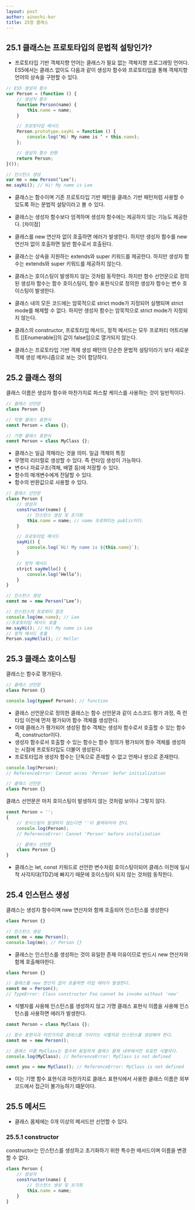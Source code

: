 ```yaml
---
layout: post
author: ainochi-kor
title: 25장 클래스
---
```




## 25.1 클래스는 프로토타입의 문법적 설탕인가?
- 프로토타입 기반 객체지향 언어는 클래스가 필요 없는 객체지향 프로그래밍 언어다. ES5에서는 클래스 없이도 다음과 같이 생성자 함수와 프로토타입을 통해 객체지향 언어의 상속을 구현할 수 있다.

``` js
// ES5 생성자 함수
var Person = (function () {
	// 생성자 함수
	function Person(name) {
		this.name = name;
	}

	// 프로토타입 메서드
	Person.prototype.sayHi = function () {
		console.log(‘Hi! My name is ‘ + this.name);
	};

	// 생성자 함수 반환
	return Person;
}());

// 인스턴스 생성
var me = new Person(‘Lee’);
me.sayHi(); // Hi! My name is Lee
```

- 클래스는 함수이며 기존 프로토타입 기반 패턴을 클래스 기반 패턴처럼 사용할 수 있도록 하는 문법적 설탕이라고 볼 수 있다.
- 클래스는 생성자 함수보다 엄격하며 생성자 함수에는 제공하지 않는 기능도 제공한다.
[차이점]
- 클래스를 new 연산자 없이 호출하면 에러가 발생한다. 하지만 생성자 함수를 new 연산자 없이 호출하면 일반 함수로서 호출된다.
- 클래스는 상속을 지원하는 extends와 super 키워드를 제공한다. 하지만 생성자 함수는 extends와 super 키워드를 제공하지 않는다.
- 클래스는 호이스팅이 발생하지 않는 것처럼 동작한다. 하지만 함수 선언문으로 정의된 생성자 함수는 함수 호이스팅이, 함수 표현식으로 정의한 생성자 함수는 변수 호이스팅이 발생한다.
- 클래스 내의 모든 코드에는 암묵적으로 strict mode가 지정되어 실행되며 strict mode를 해제할 수 없다. 하지만 생성자 함수는 암묵적으로 strict mode가 지정되지 않는다.
- 클래스의 constructor, 프로토타입 메서드, 정적 메서드는 모두 프로퍼티 어트리뷰트 [[Enumerable]]의 값이 false임으로 열거되지 않는다.

- 클래스는 프로토타입 기반 객체 생성 패턴의 단순한 문법적 설탕이라기 보다 새로운 객체 생성 메커니즘으로 보는 것이 합당하다.

## 25.2 클래스 정의
클래스 이름은 생성자 함수와 마찬가지로 파스칼 케이스를 사용하는 것이 일반적이다.

``` js
// 클래스 선언문
class Person {}

// 익명 클래스 표현식
const Person = class {};

// 기명 클래스 표현식
const Person = class MyClass {};
```
- 클래스는 일급 객체라는 것을 의미.
일급 객체의 특징
- 무명의 리터럴로 생성할 수 있다. 즉 런타임 생성이 가능하다.
- 변수나 자료구조(객체, 배열 등)에 저장할 수 있다.
- 함수의 매개변수에게 전달할 수 있다.
- 함수의 반환값으로 사용할 수 있다.

``` js
// 클래스 선언문
class Person {
	// 생성자
	constructor(name) {
		// 인스턴스 생성 및 초기화
		this.name = name; // name 프로퍼티는 public이다.
	}

	// 프로토타입 메서드
	sayHi() {
		console.log(`Hi! My name is ${this.name}`);
	}

	// 정적 메서드
	strict sayHello() {
		console.log(‘Hello’);
	}
}

// 인스턴스 생성
const me = new Person(‘Lee’);

// 인스턴스의 프로퍼티 참조
console.log(me.name); // Lee
//프로토타입 메서드 호출
me.sayHi(); // Hi! My name is Lee
// 정적 메서드 호출
Person.sayHello(); // Hello!
```

## 25.3 클래스 호이스팅
클래스는 함수로 평가된다.

``` js 
// 클래스 선언문
class Person {}

console.log(typeof Person); // function
```

- 클래스 선언문으로 정의한 클래스는 함수 선언문과 같이 소스코드 평가 과정, 즉 런타임 이전에 먼저 평가되어 함수 객체를 생성한다. 
- 이때 클래스가 평가되어 생성된 함수 객체는 생성자 함수로서 호출할 수 있는 함수 즉, constructor이다.
- 생성자 함수로서 호출할 수 있는 함수는 함수 정의가 평가되어 함수 객체를 생성하는 시점에 프로토타입도 더불어 생성된다.
- 프로토타입과 생성자 함수는 단독으로 존재할 수 없고 언제나 쌍으로 존재한다.

``` js
console.log(Person);
// ReferenceError: Cannot acces 'Person' befor initialization

// 클래스 선언문
class Person {}
```

클래스 선언문은 마치 호이스팅이 발생하지 않는 것처럼 보이나 그렇지 않다.

``` js
const Person = '';
{
	// 호이스팅이 발생하지 않는다면 ''이 출력되어야 한다.
	console.log(Person);
	// ReferenceError: Cannot 'Person' before initalization

	// 클래스 선언문
	class Person {}
}
```

- 클래스는 let, const 키워드로 선언한 변수처럼 호이스팅이되어 클래스 이전에 일시적 사각지대(TDZ)에 빠지기 때문에 호이스팅이 되지 않는 것처럼 동작한다.

## 25.4 인스턴스 생성
클래스는 생성자 함수이며 new 연산자와 함께 호출되어 인스턴스를 생성한다

``` js
class Person {}

// 인스턴스 생성
const me = new Person();
console.log(me); // Person {}
```

- 클래스는 인스턴스를 생성하는 것이 유일한 존재 이유이므로 반드시 new 연산자와 함께 호출해야한다.

``` js
class Person {}

// 클래스를 new 연산자 없이 호출하면 타입 에러가 발생한다.
const me = Person();
// TypeError: Class constructor Foo cannot be invoke without 'new'
```

- 식별자를 사용해 인스턴스를 생성하지 않고 기명 클래스 표현식 이름을 사용해 인스턴스를 사용하면 에러가 발생한다.

``` js 
const Person = class MyClass {};

// 함수 표현식과 마찬가지로 클래스를 가리키는 식별자로 인스턴스를 생성해야 한다.
const me = new Person();

// 클래스 이름 MyClass는 함수와 동일하게 클래스 몸체 내부에서만 유효한 식별자다.
console.log(MyClass); // ReferenceError: MyClass is not defined

const you = new MyClass(); // ReferenceError: MyClass is not defined
```

- 이는 기명 함수 표현식과 마찬가지로 클래스 표현식에서 사용한 클래스 이름은 외부 코드에서 접근이 불가능하기 떄문이다.

## 25.5 메서드
- 클래스 몸체에는 0개 이상의 메서드만 선언할 수 있다.

### 25.5.1 constructor
constructor는 인스턴스를 생성하고 초기화하기 위한 특수한 메서드이며 이름을 변경할 수 없다.

``` js 
class Person {
	// 생성자
	constructor(name) {
		// 인스턴스 생성 및 초기화
		this.name = name;
	}
}
```